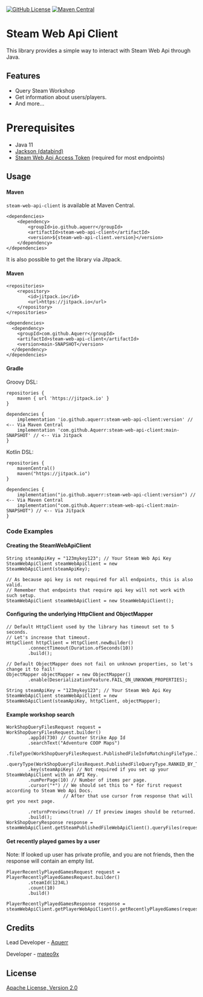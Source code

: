 [![GitHub License](https://img.shields.io/github/license/Aquerr/steam-web-api-client)](https://github.com/Aquerr/steam-web-api-client/blob/main/LICENSE.md)
[![Maven Central](https://img.shields.io/maven-central/v/io.github.aquerr/steam-web-api-client)](https://central.sonatype.com/artifact/io.github.aquerr/steam-web-api-client/versions)

# Steam Web Api Client

This library provides a simple way to interact with Steam Web Api through Java.

## Features

* Query Steam Workshop
* Get information about users/players.
* And more...

# Prerequisites

* Java 11
* [Jackson (databind)](https://github.com/FasterXML/jackson-databind)
* [Steam Web Api Access Token](https://steamcommunity.com/dev) (required for most endpoints)

## Usage

#### Maven

`steam-web-api-client` is available at Maven Central.
```
<dependencies>
    <dependency>
        <groupId>io.github.aquerr</groupId>
        <artifactId>steam-web-api-client</artifactId>
        <version>${steam-web-api-client.version}</version>
    </dependency>
</dependencies>
```

It is also possible to get the library via Jitpack.

#### Maven
```
<repositories>
    <repository>
        <id>jitpack.io</id>
        <url>https://jitpack.io</url>
    </repository>
</repositories>

<dependencies>
  <dependency>
    <groupId>com.github.Aquerr</groupId>
    <artifactId>steam-web-api-client</artifactId>
    <version>main-SNAPSHOT</version>
  </dependency>
</dependencies>
```

#### Gradle

Groovy DSL:
```
repositories {
    maven { url 'https://jitpack.io' }
}

dependencies {
    implementation 'io.github.aquerr:steam-web-api-client:version' // <-- Via Maven Central
    implementation 'com.github.Aquerr:steam-web-api-client:main-SNAPSHOT' // <-- Via Jitpack
}
```

Kotlin DSL:
```
repositories {
    mavenCentral()
    maven("https://jitpack.io")
}

dependencies {
    implementation("io.github.aquerr:steam-web-api-client:version") // <-- Via Maven Central
    implementation("com.github.Aquerr:steam-web-api-client:main-SNAPSHOT") // <-- Via Jitpack
}
```

### Code Examples

#### Creating the SteamWebApiClient

```
String steamApiKey = "123mykey123"; // Your Steam Web Api Key
SteamWebApiClient steamWebApiClient = new SteamWebApiClient(steamApiKey);

// As because api key is not required for all endpoints, this is also valid.
// Remember that endpoints that require api key will not work with such setup.
SteamWebApiClient steamWebApiClient = new SteamWebApiClient();
```

#### Configuring the underlying HttpClient and ObjectMapper
```
// Default HttpClient used by the library has timeout set to 5 seconds.
// Let's increase that timeout.
HttpClient httpClient = HttpClient.newBuilder()
        .connectTimeout(Duration.ofSeconds(10))
        .build();

// Default ObjectMapper does not fail on unknown properties, so let's change it to fail!
ObjectMapper objectMapper = new ObjectMapper()
        .enable(DeserializationFeature.FAIL_ON_UNKNOWN_PROPERTIES);

String steamApiKey = "123mykey123"; // Your Steam Web Api Key
SteamWebApiClient steamWebApiClient = new SteamWebApiClient(steamApiKey, httpClient, objectMapper);
```

#### Example workshop search

```
WorkShopQueryFilesRequest request = WorkShopQueryFilesRequest.builder()
        .appId(730) // Counter Strike App Id
        .searchText("Adventure COOP Maps")
        .fileType(WorkShopQueryFilesRequest.PublishedFileInfoMatchingFileType.ITEMS)
        .queryType(WorkShopQueryFilesRequest.PublishedFileQueryType.RANKED_BY_TOTAL_UNIQUE_SUBSCRIPTIONS)
        .key(steamApiKey) // Not required if you set up your SteamWebApiClient with an API Key.
        .numPerPage(10) // Number of items per page.
        .cursor("*") // We should set this to * for first request according to Steam Web Api Docs.
                     // After that use cursor from response that will get you next page.

        .returnPreviews(true) // If preview images should be returned.
        .build();
WorkShopQueryResponse response = steamWebApiClient.getSteamPublishedFileWebApiClient().queryFiles(request);
```

#### Get recently played games by a user

Note: If looked up user has private profile, and you are not friends, then the response will contain an empty list.
```
PlayerRecentlyPlayedGamesRequest request = PlayerRecentlyPlayedGamesRequest.builder()
        .steamId(1234L)
        .count(10)
        .build()

PlayerRecentlyPlayedGamesResponse response = steamWebApiClient.getPlayerWebApiClient().getRecentlyPlayedGames(request);
```

## Credits

Lead Developer - [Aquerr](https://github.com/Aquerr)

Developer - [mateo9x](https://github.com/mateo9x)

## License

[Apache License, Version 2.0](https://github.com/Aquerr/steam-web-api-client/blob/main/LICENSE.md)